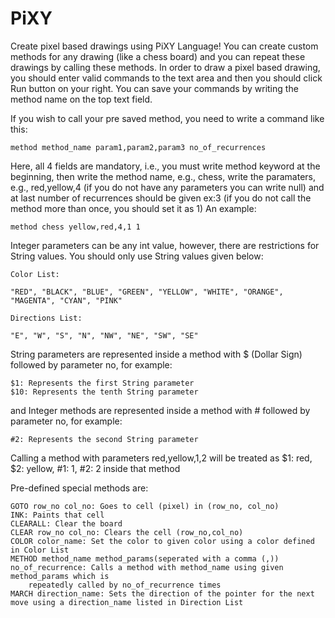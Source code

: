 # PiXY

Create pixel based drawings using PiXY Language!
You can create custom methods for any drawing (like a chess board) and you can repeat these drawings by calling these methods.
In order to draw a pixel based drawing, you should enter valid commands to the text area and then you should click Run button on your right.
You can save your commands by writing the method name on the top text field.

If you wish to call your pre saved method, you need to write a command like this:

	method method_name param1,param2,param3 no_of_recurrences

Here, all 4 fields are mandatory, i.e., you must write method keyword at the beginning, then write the
	method name, e.g., chess, write the paramaters, e.g., red,yellow,4 (if you do not have any parameters you can write null)
	and at last number of recurrences should be given ex:3 (if you do not call the method more than once,
	you should set it as 1) An example:

	method chess yellow,red,4,1 1

Integer parameters can be any int value, however, there are restrictions for String values. You should
only use String values given below:

	Color List:

	"RED", "BLACK", "BLUE", "GREEN", "YELLOW", "WHITE", "ORANGE", "MAGENTA", "CYAN", "PINK"

	Directions List:

	"E", "W", "S", "N", "NW", "NE", "SW", "SE"

String parameters are represented inside a method with $ (Dollar Sign) followed by parameter no, for example:

	$1: Represents the first String parameter
	$10: Represents the tenth String parameter

and Integer methods are represented inside a method with # followed by parameter no, for example:

	#2: Represents the second String parameter

Calling a method with parameters red,yellow,1,2 will be treated as $1: red, $2: yellow, #1: 1, #2: 2 inside that method

Pre-defined special methods are:

	GOTO row_no col_no: Goes to cell (pixel) in (row_no, col_no)
	INK: Paints that cell
	CLEARALL: Clear the board
	CLEAR row_no col_no: Clears the cell (row_no,col_no)
	COLOR color_name: Set the color to given color using a color defined in Color List
	METHOD method_name method_params(seperated with a comma (,)) no_of_recurrence: Calls a method with method_name using given method_params which is
		repeatedly called by no_of_recurrence times
	MARCH direction_name: Sets the direction of the pointer for the next move using a direction_name listed in Direction List
